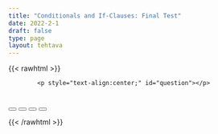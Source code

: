 ```yaml
---
title: "Conditionals and If-Clauses: Final Test"
date: 2022-2-1
draft: false
type: page
layout: tehtava
---
```


<!-- raw html -->
{{< rawhtml >}}
<link rel="stylesheet" type="text/css" href="/css/monivalinta1.css"/>
<body>
<div id="quiz">

            <p style="text-align:center;" id="question"></p>
 <br>
            <div class="buttons">
            <button id="btn0"><span id="choice0"></span></button> 
            <button id="btn1"><span id="choice1"></span></button>
            <button id="btn2"><span id="choice2"></span></button>
            <button id="btn3"><span id="choice3"></span></button>
</div>

</body>

<script>

function Quiz(questions) {
  this.score = 0;
  this.questions = questions;
  this.questionIndex = 0;
}

Quiz.prototype.getQuestionIndex = function() {
  return this.questions[this.questionIndex];
}

Quiz.prototype.guess = function(answer) {
  if (this.getQuestionIndex().isCorrectAnswer(answer)) {
    this.score++;
  } else {
  displayFinalMessage();}

  this.questionIndex++;
}

Quiz.prototype.isEnded = function() {
  return this.questionIndex === this.questions.length;
}

function startOver() {
  location.reload(true);
}

function Question(text, choices, answer) {
  this.text = text;
  this.choices = choices;
  this.answer = answer;
}

Question.prototype.isCorrectAnswer = function(choice) {
  return this.answer === choice;
}

function populate() {
  if (quiz.isEnded()) {
    showScores();
  } else {
    // show question
    var element = document.getElementById("question");
    element.innerHTML = quiz.getQuestionIndex().text;

    // show options
    var choices = quiz.getQuestionIndex().choices;
    for (var i = 0; i < choices.length; i++) {
      var element = document.getElementById("choice" + i);
      element.innerHTML = choices[i];
      guess("btn" + i, choices[i]);
    }

    showProgress();
  }
}

function guess(id, guess) {
  var button = document.getElementById(id);
  button.onclick = function() {
    quiz.guess(guess);
    populate();
  }
}

function showProgress() {
  var currentQuestionNumber = quiz.questionIndex + 1;
  var element = document.getElementById("progress");
  element.innerHTML = "Question " + currentQuestionNumber + " of " + quiz.questions.length;
}

function showScores() {
  var gameOverHTML = "<h1>Aivan mahtavaa!!</h1>";
  gameOverHTML += "<br>Sait kaikki " + quiz.score + " kohtaa oikein!"
  var element = document.getElementById("quiz");
  element.innerHTML = gameOverHTML;
}

function displayFinalMessage() {
  $("#buttons").empty();
  $("#quiz").empty();
  $("#quiz").append('<div id="finalMessage">Oh dear!<br><br>Nyt meni väärin niin että heilahti.<br>Mutta ei se haittaa, kokeile uudestaan!</div>');
  $("#quiz").append('<button id="resetbutton">Takaisin alkuun</button>')
  document.getElementById("resetbutton").onclick = (startOver);
 }

// create questions
var questions = [
  new Question(
    "If you (work) harder, you (pass) the exam.",
    ["worked, would pass", "work, will pass", "worked, passed", "work, pass"],
    "worked, would pass"
  ),
  new Question(
    "If it (rain), we (stay) at home.",
    ["rains, will stay", "rain, stay", "rained, would stay", "rains, stayed"],
    "rains, will stay"
  ),
  new Question(
    "If she (study) regularly, she (not fail) the test.",
    ["studies, will not fail", "studied, would not fail", "study, not fail", "studied, not failed"],
    "studies, will not fail"
  ),
  new Question(
    "If they (arrive) early, they (get) good seats.",
    ["arrive, will get", "arrived, would get", "arrive, get", "arrived, got"],
    "arrive, will get"
  ),
  new Question(
    "If he (practice) more, he (become) a better player.",
    ["practices, will become", "practiced, would become", "practice, become", "practiced, became"],
    "practices, will become"
  ),
  new Question(
    "If you (not hurry), we (miss) the bus.",
    ["don't hurry, will miss", "didn't hurry, would miss", "not hurry, miss", "didn't hurry, missed"],
    "don't hurry, will miss"
  )
    new Question(
    "If you (save) money, you (buy) a new car.",
    ["save, will buy", "saved, would buy", "save, buy", "saved, bought"],
    "save, will buy"
  ),
  new Question(
    "If it (not rain), we (go) to the park.",
    ["doesn't rain, will go", "didn't rain, would go", "not rain, go", "didn't rain, went"],
    "doesn't rain, will go"
  ),
  new Question(
    "If they (study), they (pass) the exam.",
    ["study, will pass", "studied, would pass", "study, pass", "studied, passed"],
    "study, will pass"
  ),
  new Question(
    "If she (not eat) too much, she (not feel) sick.",
    ["doesn't eat, won't feel", "didn't eat, wouldn't feel", "not eat, not feel", "didn't eat, didn't feel"],
    "doesn't eat, won't feel"
  )
];

$('.reset').click(startOver);

var quiz = new Quiz(questions);

populate();
</script>

{{< /rawhtml >}}
